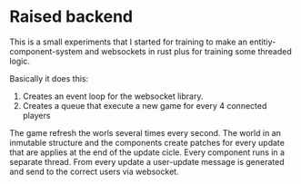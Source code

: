 # Raised backend

This is a small experiments that I started for training to make an entitiy-component-system and websockets in rust plus for training some threaded logic.

Basically it does this:

1) Creates an event loop for the websocket library.
2) Creates a queue that execute a new game for every 4 connected players

The game refresh the worls several times every second. The world in an inmutable structure and the components create patches for every update that are applies at the end of the update cicle. Every component runs in a separate thread. From every update a user-update message is generated and send to the correct users via websocket.
